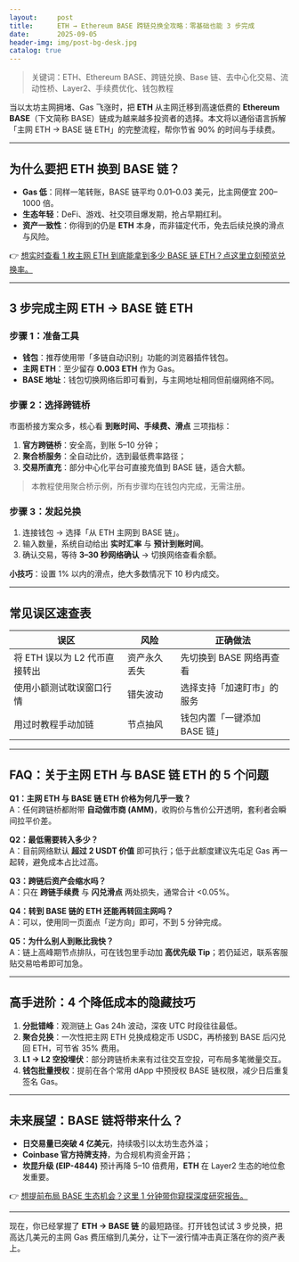 ```yaml
---
layout:     post
title:      ETH → Ethereum BASE 跨链兑换全攻略：零基础也能 3 步完成
date:       2025-09-05
header-img: img/post-bg-desk.jpg
catalog: true
---
```


> 关键词：ETH、Ethereum BASE、跨链兑换、Base 链、去中心化交易、流动性桥、Layer2、手续费优化、钱包教程

当以太坊主网拥堵、Gas 飞涨时，把 **ETH** 从主网迁移到高速低费的 **Ethereum BASE**（下文简称 BASE）链成为越来越多投资者的选择。本文将以通俗语言拆解「主网 ETH → BASE 链 ETH」的完整流程，帮你节省 90% 的时间与手续费。

---

## 为什么要把 ETH 换到 BASE 链？

- **Gas 低**：同样一笔转账，BASE 链平均 0.01–0.03 美元，比主网便宜 200–1000 倍。  
- **生态年轻**：DeFi、游戏、社交项目爆发期，抢占早期红利。  
- **资产一致性**：你得到的仍是 **ETH** 本身，而非锚定代币，免去后续兑换的滑点与风险。  

👉 [想实时查看 1 枚主网 ETH 到底能拿到多少 BASE 链 ETH？点这里立刻预览兑换率。](https://okxdog.com/)

---

## 3 步完成主网 ETH → BASE 链 ETH

### 步骤 1：准备工具
- **钱包**：推荐使用带「多链自动识别」功能的浏览器插件钱包。  
- **主网 ETH**：至少留存 **0.003 ETH** 作为 Gas。  
- **BASE 地址**：钱包切换网络后即可看到，与主网地址相同但前缀网络不同。

### 步骤 2：选择跨链桥
市面桥接方案众多，核心看 **到账时间、手续费、滑点** 三项指标：  
1. **官方跨链桥**：安全高，到账 5–10 分钟；  
2. **聚合桥服务**：全自动比价，选到最低费率路径；  
3. **交易所直充**：部分中心化平台可直接充值到 BASE 链，适合大额。  

> 本教程使用聚合桥示例，所有步骤均在钱包内完成，无需注册。

### 步骤 3：发起兑换
1. 连接钱包 → 选择「从 ETH 主网到 BASE 链」。  
2. 输入数量，系统自动给出 **实时汇率** 与 **预计到账时间**。  
3. 确认交易，等待 **3–30 秒网络确认** → 切换网络查看余额。  

**小技巧**：设置 1% 以内的滑点，绝大多数情况下 10 秒内成交。

---

## 常见误区速查表

| 误区 | 风险 | 正确做法 |
|---|---|---|
| 将 ETH 误以为 L2 代币直接转出 | 资产永久丢失 | 先切换到 BASE 网络再查看 |
| 使用小额测试耽误窗口行情 | 错失波动 | 选择支持「加速盯市」的服务 |
| 用过时教程手动加链 | 节点抽风 | 钱包内置「一键添加 BASE 链」 |

---

## FAQ：关于主网 ETH 与 BASE 链 ETH 的 5 个问题

**Q1：主网 ETH 与 BASE 链 ETH 价格为何几乎一致？**  
A：任何跨链桥都附带 **自动做市商 (AMM)**，收购价与售价公开透明，套利者会瞬间拉平价差。

**Q2：最低需要转入多少？**  
A：目前网络默认 **超过 2 USDT 价值** 即可执行；低于此额度建议先屯足 Gas 再一起转，避免成本占比过高。

**Q3：跨链后资产会缩水吗？**  
A：只在 **跨链手续费** 与 **闪兑滑点** 两处损失，通常合计 <0.05%。

**Q4：转到 BASE 链的 ETH 还能再转回主网吗？**  
A：可以，使用同一页面点「逆方向」即可，不到 5 分钟完成。

**Q5：为什么别人到账比我快？**  
A：链上高峰期节点排队，可在钱包里手动加 **高优先级 Tip**；若仍延迟，联系客服贴交易哈希即可加急。

---

## 高手进阶：4 个降低成本的隐藏技巧

1. **分批错峰**：观测链上 Gas 24h 波动，深夜 UTC 时段往往最低。  
2. **聚合兑换**：一次性把主网 ETH 兑换成稳定币 USDC，再桥接到 BASE 后闪兑回 ETH，可节省 35% 费用。  
3. **L1 → L2 空投埋伏**：部分跨链桥未来有过往交互空投，可布局多笔微量交互。  
4. **钱包批量授权**：提前在各个常用 dApp 中预授权 BASE 链权限，减少日后重复签名 Gas。  

---

## 未来展望：BASE 链将带来什么？

- **日交易量已突破 4 亿美元**，持续吸引以太坊生态外溢；  
- **Coinbase 官方持牌支持**，为合规机构资金开路；  
- **坎昆升级 (EIP-4844)** 预计再降 5–10 倍费用，**ETH** 在 Layer2 生态的地位愈发重要。  

👉 [想提前布局 BASE 生态机会？这里 1 分钟带你窥探深度研究报告。](https://okxdog.com/)

---

现在，你已经掌握了 **ETH → BASE 链** 的最短路径。打开钱包试试 3 步兑换，把高达几美元的主网 Gas 费压缩到几美分，让下一波行情冲击真正落在你的资产表上。